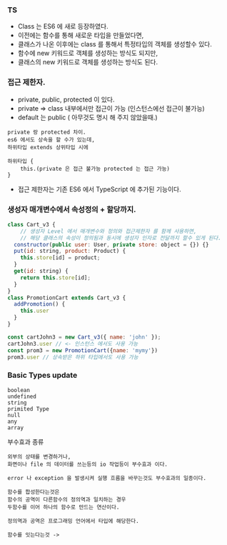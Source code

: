 ### TS

- Class 는 ES6 에 새로 등장하였다.
- 이전에는 함수를 통해 새로운 타입을 만들었다면,
- 클래스가 나온 이후에는 class 를 통해서 특정타입의 객체를 생성할수 있다.
- 함수에 new 키워드로 객체를 생성하는 방식도 되지만,
- 클래스의 new 키워드로 객체를 생성하는 방식도 된다.

### 접근 제한자.

- private, public, protected 이 있다.
- private => class 내부에서만 접근이 가능 (인스턴스에선 접근이 불가능)
- default 는 public ( 아무것도 명시 해 주지 않았을때.)

```
private 랑 protected 차이.
es6 에서도 상속을 할 수가 있는데,
하위타입 extends 상위타입 시에

하위타입 {
    this.(private 은 접근 불가능 protected 는 접근 가능)
}
```

- 접근 제한자는 기존 ES6 에서 TypeScript 에 추가된 기능이다.

### 생성자 매개변수에서 속성정의 + 할당까지.

```js
class Cart_v3 {
    // 생성자 Level 에서 매개변수와 정의와 접근제한자 를 함께 사용하면,
    // 해당 클래스의 속성이 정의됨과 동시에 생성자 인자로 전달까지 할수 있게 된다.
  constructor(public user: User, private store: object = {}) {}
  put(id: string, product: Product) {
    this.store[id] = product;
  }
  get(id: string) {
    return this.store[id];
  }
}
class PromotionCart extends Cart_v3 {
  addPromotion() {
    this.user
  }
}

const cartJohn3 = new Cart_v3({ name: 'john' });
cartJohn3.user // <- 인스턴스 에서도 사용 가능
const prom3 = new PromotionCart({name: 'mymy'})
prom3.user // 상속받은 하위 타입에서도 사용 가능
```

### Basic Types update

```
boolean
undefined
string
primited Type
null
any
array

```

부수효과 종류
```
외부의 상태를 변경하거나,
화면이나 file 의 데이터를 쓰는등의 io 작업등이 부수효과 이다.

error 나 exception 을 발생시켜 실행 흐름을 바꾸는것도 부수효과의 일종이다.
```

```
함수를 합성한다는것은
함수의 공역이 다른함수의 정의역과 일치하는 경우 
두함수를 이어 하나의 함수로 만드는 연산이다.

정의역과 공역은 프로그래밍 언어에서 타입에 해당한다.

함수를 잇는다는것 -> 

```